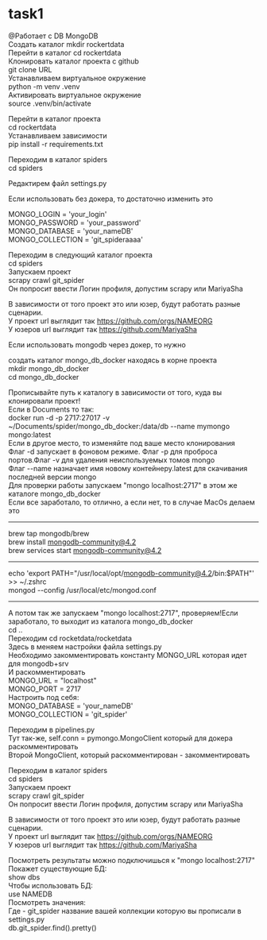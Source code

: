 # task1

@Работает с DB MongoDB  
Создать каталог mkdir rockertdata  
Перейти в каталог cd rockertdata  
Клонировать каталог проекта с github  
git clone URL  
Устанавливаем виртуальное окружение  
python -m venv .venv  
Активировать виртуальное окружение  
source .venv/bin/activate  

Перейти в каталог проекта  
cd rockertdata  
Устанавливаем зависимости  
pip install -r requirements.txt  

Переходим в каталог spiders  
cd spiders  

Редактирем файл settings.py  

Если использовать без докера, то достаточно изменить это  

MONGO_LOGIN = 'your_login'  
MONGO_PASSWORD = 'your_password'  
MONGO_DATABASE = 'your_nameDB'  
MONGO_COLLECTION = 'git_spideraaaa'  

Переходим в следующий каталог проекта  
cd spiders  
Запускаем проект  
scrapy crawl git_spider  
Он попросит ввести Логин профиля, допустим scrapy или MariyaSha  

В зависимости от того проект это или юзер, будут работать разные сценарии.  
У проект url выглядит так https://github.com/orgs/NAMEORG  
У юзеров url выглядит так https://github.com/MariyaSha  




Если использовать mongodb через докер, то нужно  

создать каталог mongo_db_docker находясь в корне проекта  
mkdir mongo_db_docker  
cd mongo_db_docker  

Прописывайте путь к каталогу в зависимости от того, куда вы клонировали проект!  
Если в Documents то так:  
docker run -d -p 2717:27017 -v ~/Documents/spider/mongo_db_docker:/data/db --name mymongo mongo:latest  
Если в другое место, то изменяйте под ваше место клонирования  
Флаг -d запускает в фоновом режиме. Флаг -p для проброса портов.Флаг -v для удаления неиспользуемых томов mongo  
Флаг --name назначает имя новому контейнеру.latest для скачивания последней версии mongo  
Для проверки работы запускаем "mongo localhost:2717" в этом же каталоге mongo_db_docker  
Если все заработало, то отлично, а если нет, то в случае MacOs делаем это  
______________________  
brew tap mongodb/brew  
brew install mongodb-community@4.2  
brew services start mongodb-community@4.2  
_____________________________________  
echo 'export PATH="/usr/local/opt/mongodb-community@4.2/bin:$PATH"' >> ~/.zshrc  
mongod --config /usr/local/etc/mongod.conf   
_____________________________________  
А потом так же запускаем "mongo localhost:2717", проверяем!Если заработало, то выходит из каталога mongo_db_docker  
cd ..  
Переходим cd rocketdata/rocketdata  
Здесь в меняем настройки файла settings.py  
Необходимо закомментировать константу MONGO_URL которая идет для mongodb+srv  
И раскомментировать  
MONGO_URL = "localhost"  
MONGO_PORT = 2717  
Настроить под себя:  
MONGO_DATABASE = 'your_nameDB'  
MONGO_COLLECTION = 'git_spider'  

Переходим в pipelines.py  
Тут так-же, self.conn = pymongo.MongoClient который для докера раскомментировать  
Второй MongoClient, который раскомментирован - закомментировать  


Переходим в каталог spiders  
cd spiders  
Запускаем проект  
scrapy crawl git_spider  
Он попросит ввести Логин профиля, допустим scrapy или MariyaSha  

В зависимости от того проект это или юзер, будут работать разные сценарии.  
У проект url выглядит так https://github.com/orgs/NAMEORG  
У юзеров url выглядит так https://github.com/MariyaSha  

Посмотреть результаты можно подключишься к "mongo localhost:2717"  
Покажет существующие БД:  
show dbs  
Чтобы использовать БД:  
use NAMEDB  
Посмотреть значения:  
Где - git_spider название вашей коллекции которую вы прописали в settings.py  
db.git_spider.find().pretty()  




